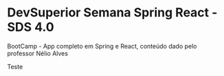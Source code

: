 # DevSuperior Semana Spring React - SDS 4.0

BootCamp - App completo em Spring e React, conteúdo dado pelo professor Nélio Alves

Teste



